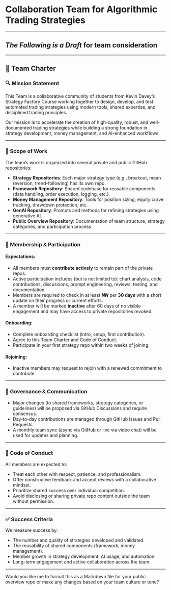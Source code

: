 # Collaboration Team for Algorithmic Trading Strategies

---

## ***The Following is a Draft*** for team consideration

---

## 📜 Team Charter

### 🔍 Mission Statement
This Team is a collaborative community of students from Kevin Davey’s Strategy Factory Course working together to design, develop, and test automated trading strategies using modern tools, shared expertise, and disciplined trading principles.

Our mission is to accelerate the creation of high-quality, robust, and well-documented trading strategies while building a strong foundation in strategy development, money management, and AI-enhanced workflows.

---

### 🧩 Scope of Work

The team’s work is organized into several private and public GitHub repositories:
- **Strategy Repositories**: Each major strategy type (e.g., breakout, mean reversion, trend-following) has its own repo.
- **Framework Repository**: Shared codebase for reusable components (data handling, order execution, logging, etc.).
- **Money Management Repository**: Tools for position sizing, equity curve tracking, drawdown protection, etc.
- **GenAI Repository**: Prompts and methods for refining strategies using generative AI.
- **Public Overview Repository**: Documentation of team structure, strategy categories, and participation process.

---

### 👥 Membership & Participation

#### Expectations:
- All members must **contribute actively** to remain part of the private repos.
- Active participation includes (but is not limited to): chart analysis, code contributions, discussions, prompt engineering, reviews, testing, and documentation.
- Members are required to check in at least ***NN*** per **30 days** with a short update on their progress or current efforts.
- A member will be marked **inactive** after 60 days of no visible engagement and may have access to private repositories revoked.

#### Onboarding:
- Complete onboarding checklist (intro, setup, first contribution).
- Agree to this Team Charter and Code of Conduct.
- Participate in your first strategy repo within two weeks of joining.

#### Rejoining:
- Inactive members may request to rejoin with a renewed commitment to contribute.

---

### 🧭 Governance & Communication

- Major changes (to shared frameworks, strategy categories, or guidelines) will be proposed via GitHub Discussions and require consensus.
- Day-to-day contributions are managed through GitHub Issues and Pull Requests.
- A monthly team sync (async via GitHub or live via video chat) will be used for updates and planning.

---

### 📏 Code of Conduct

All members are expected to:
- Treat each other with respect, patience, and professionalism.
- Offer constructive feedback and accept reviews with a collaborative mindset.
- Prioritize shared success over individual competition.
- Avoid disclosing or sharing private repo content outside the team without permission.

---

### ✅ Success Criteria

We measure success by:
- The number and quality of strategies developed and validated.
- The reusability of shared components (framework, money management).
- Member growth in strategy development, AI usage, and automation.
- Long-term engagement and active collaboration across the team.

---

Would you like me to format this as a Markdown file for your public overview repo or make any changes based on your team culture or tone?
